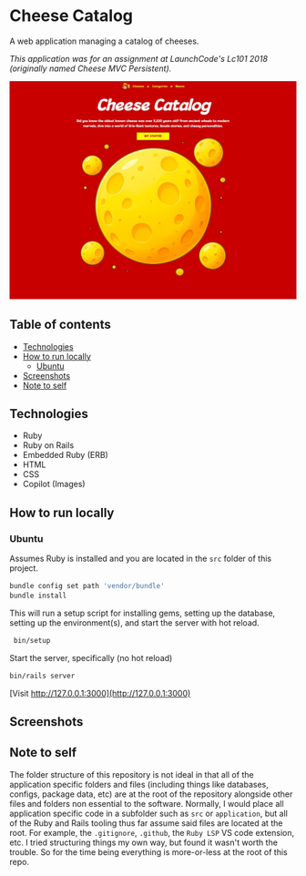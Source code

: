 # Cheese Catalog

A web application managing a catalog of cheeses.

_This application was for an assignment at LaunchCode's Lc101 2018 (originally named Cheese MVC Persistent)._

<img src="presentation/thumbnail.webp" width="700">

## Table of contents

- [Technologies](#technologies)
- [How to run locally](#how-to-run-locally)
  - [Ubuntu](#ubuntu)
- [Screenshots](#screenshots)
- [Note to self](#note-to-self)

## Technologies

- Ruby
- Ruby on Rails
- Embedded Ruby (ERB)
- HTML
- CSS
- Copilot (Images)

## How to run locally

### Ubuntu

Assumes Ruby is installed and you are located in the `src` folder of this project.

```bash
bundle config set path 'vendor/bundle'
bundle install
```

This will run a setup script for installing gems, setting up the database, setting up the environment(s), and start the server with hot reload.

```bash
 bin/setup
```

Start the server, specifically (no hot reload)

```bash
bin/rails server
```

[Visit http://127.0.0.1:3000](http://127.0.0.1:3000)

## Screenshots

## Note to self

The folder structure of this repository is not ideal in that all of the application specific folders and files (including things like databases, configs, package data, etc) are at the root of the repository alongside other files and folders non essential to the software. Normally, I would place all application specific code in a subfolder such as `src` or `application`, but all of the Ruby and Rails tooling thus far assume said files are located at the root. For example, the `.gitignore`, `.github`, the `Ruby LSP` VS code extension, etc. I tried structuring things my own way, but found it wasn't worth the trouble. So for the time being everything is more-or-less at the root of this repo.

